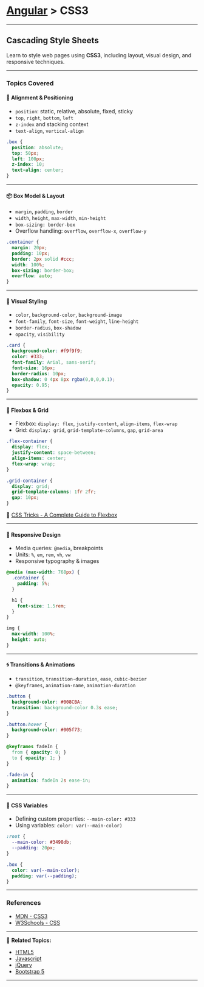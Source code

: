 # [Angular](../) > CSS3

---

## Cascading Style Sheets

Learn to style web pages using **CSS3**, including layout, visual design, and responsive techniques.

---

### Topics Covered

#### 🎯 Alignment & Positioning

- `position`: static, relative, absolute, fixed, sticky
- `top`, `right`, `bottom`, `left`
- `z-index` and stacking context
- `text-align`, `vertical-align`

```css
.box {
  position: absolute;
  top: 50px;
  left: 100px;
  z-index: 10;
  text-align: center;
}
```

---

#### 📦 Box Model & Layout

- `margin`, `padding`, `border`
- `width`, `height`, `max-width`, `min-height`
- `box-sizing: border-box`
- Overflow handling: `overflow`, `overflow-x`, `overflow-y`

```css
.container {
  margin: 20px;
  padding: 10px;
  border: 2px solid #ccc;
  width: 100%;
  box-sizing: border-box;
  overflow: auto;
}
```

---

#### 💅 Visual Styling

- `color`, `background-color`, `background-image`
- `font-family`, `font-size`, `font-weight`, `line-height`
- `border-radius`, `box-shadow`
- `opacity`, `visibility`

```css
.card {
  background-color: #f9f9f9;
  color: #333;
  font-family: Arial, sans-serif;
  font-size: 16px;
  border-radius: 10px;
  box-shadow: 0 4px 8px rgba(0,0,0,0.1);
  opacity: 0.95;
}
```

---

#### 📐 Flexbox & Grid

- Flexbox: `display: flex`, `justify-content`, `align-items`, `flex-wrap`
- Grid: `display: grid`, `grid-template-columns`, `gap`, `grid-area`

```css
.flex-container {
  display: flex;
  justify-content: space-between;
  align-items: center;
  flex-wrap: wrap;
}

.grid-container {
  display: grid;
  grid-template-columns: 1fr 2fr;
  gap: 10px;
}
```

🔗 [CSS Tricks - A Complete Guide to Flexbox](https://css-tricks.com/snippets/css/a-guide-to-flexbox/)

---

#### 📱 Responsive Design

- Media queries: `@media`, breakpoints
- Units: `%`, `em`, `rem`, `vh`, `vw`
- Responsive typography & images

```css
@media (max-width: 768px) {
  .container {
    padding: 5%;
  }

  h1 {
    font-size: 1.5rem;
  }
}

img {
  max-width: 100%;
  height: auto;
}
```

---

#### 🌀 Transitions & Animations

- `transition`, `transition-duration`, `ease`, `cubic-bezier`
- `@keyframes`, `animation-name`, `animation-duration`

```css
.button {
  background-color: #008CBA;
  transition: background-color 0.3s ease;
}

.button:hover {
  background-color: #005f73;
}

@keyframes fadeIn {
  from { opacity: 0; }
  to { opacity: 1; }
}

.fade-in {
  animation: fadeIn 2s ease-in;
}
```

---

#### 🌈 CSS Variables

- Defining custom properties: `--main-color: #333`
- Using variables: `color: var(--main-color)`

```css
:root {
  --main-color: #3498db;
  --padding: 20px;
}

.box {
  color: var(--main-color);
  padding: var(--padding);
}
```

---

### References

- [MDN - CSS3](https://developer.mozilla.org/en-US/docs/Web/CSS)
- [W3Schools - CSS](https://www.w3schools.com/css/)

---

🔗 **Related Topics:**
- [HTML5](../html5)
- [Javascript](../javascript)
- [jQuery](../jquery)
- [Bootstrap 5](../bootstrap5)

---
